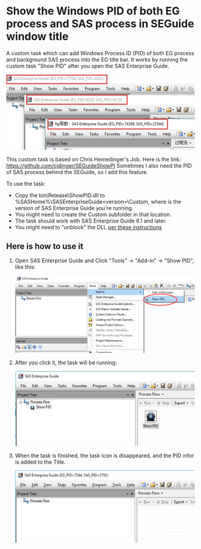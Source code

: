 # Show the Windows PID of both EG process and SAS process in SEGuide window title

A custom task which can add Windows Process ID (PID) of both EG process and background SAS process into the EG title bar. It works by running the custom task "Show PID" after you open the SAS Enterprise Guide.

![](pics\result.png)



This custom task is based on Chris Hemedinger's Job. Here is the link: https://github.com/cjdinger/SEGuideShowPI Sometimes I also need the PID of SAS process behind the SEGuide, so I add this feature.

To use the task:

- Copy the bin\Release\ShowPID.dll to %SASHome%\SASEnterpriseGuide\<version>\Custom, where <version> is the version of SAS Enterprise Guide you're running.
- You might need to create the Custom subfolder in that location.
- The task should work with SAS  Enterprise Guide 6.1 and later.
- You might need to "unblock" the DLL [per these instructions](http://blogs.sas.com/content/sasdummy/2013/05/19/unblocking-custom-task-dlls/)

## Here is how to use it

1. Open SAS Enterprise Guide and Click "Tools" -> "Add-in" -> "Show PID", like this:

   ![](pics\toolsmenu.png)

2. After you click it, the task will be running:

   ![](pics\running.png)

3. When the task is finished, the task icon is disappeared, and the PID infor is added to the Title.

   ![](pics\finish.png)

